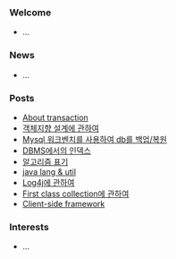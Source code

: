 ### Welcome  
- ...

### News  
- ...  

### Posts  
- [About transaction](./db/transaction.md)  
- [객체지향 설계에 관하여](./object/객체지향설계.md)  
- [Mysql 워크벤치를 사용하여 db를 백업/복원](./db/backUp.md)  
- [DBMS에서의 인덱스](./db/SQL인덱스.md)  
- [알고리즘 표기](./lang/evaluateAlgorithm.md)  
- [java lang & util](./lang/package.md)  
- [Log4j에 관하여](./lang/log4j.md)  
- [First class collection에 관하여](./thoughtWorksAnthology/firstCalssCollection.md)  
- [Client-side framework](./vue/routing.md)  

### Interests  
- ...
